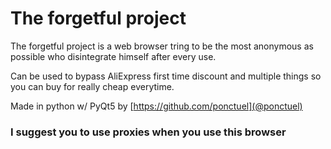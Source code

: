 # The forgetful project
The forgetful project is a web browser tring to be the most anonymous as possible who disintegrate himself after every use.


Can be used to bypass AliExpress first time discount and multiple things so you can buy for really cheap everytime.


Made in python w/ PyQt5 by [https://github.com/ponctuel](@ponctuel)

### I suggest you to use proxies when you use this browser 
